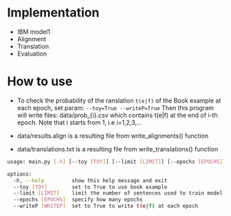 # Implementation
- IBM model1
- Alignment
- Translation
- Evaluation


# How to use
- To check the probability of the ranslation `t(e|f)` of the Book example at each epoch, set param: `--toy=True --writeP=True`
    Then this program will write files: data/prob_{i}.csv which contains t(e|f) at the end of i-th epoch.
    Note that i starts from 1, i.e i=1,2,3,...

- data/results.align is a resulting file from write_alignments() function

- data/translations.txt is a resulting file from write_translations() function
    
```bash
usage: main.py [-h] [--toy [TOY]] [--limit [LIMIT]] [--epochs [EPOCHS]] [--writeP [WRITEP]]

options:
  -h, --help         show this help message and exit
  --toy [TOY]        set to True to use book example
  --limit [LIMIT]    limit the number of sentences used to train model
  --epochs [EPOCHS]  specify how many epochs
  --writeP [WRITEP]  set to True to write t(e|f) at each epoch
```